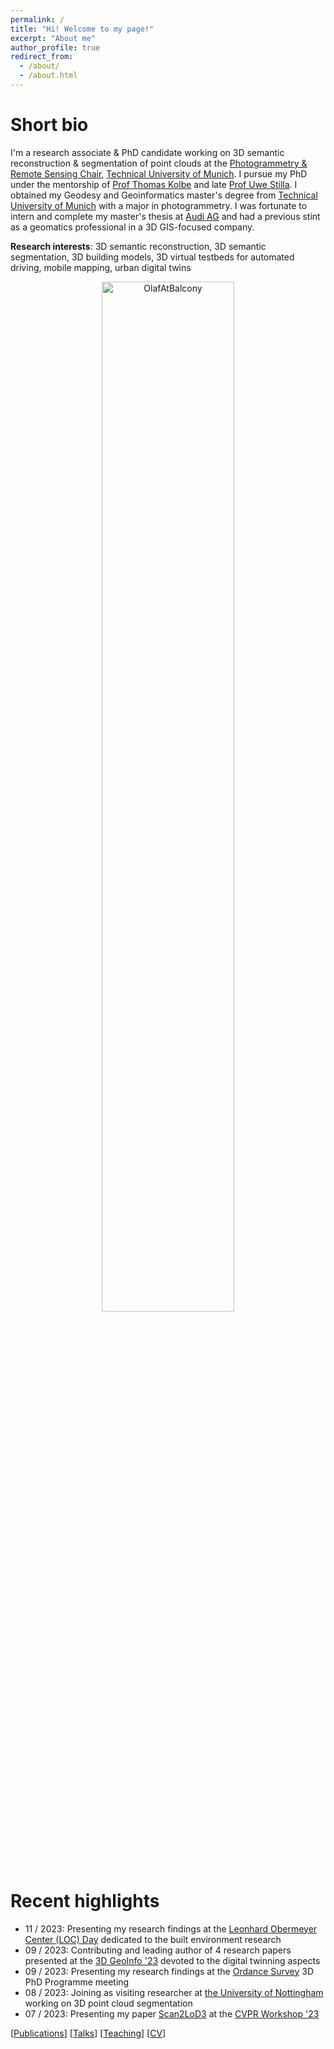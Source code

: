 ```yaml
---
permalink: /
title: "Hi! Welcome to my page!"
excerpt: "About me"
author_profile: true
redirect_from: 
  - /about/
  - /about.html
---
```



Short bio
======

I'm a research associate & PhD candidate working on 3D semantic reconstruction & segmentation of point clouds at the [Photogrammetry & Remote Sensing Chair](https://www.asg.ed.tum.de/en/pf/home/), [Technical University of Munich](https://www.tum.de/en/). 
I pursue my PhD under the mentorship of [Prof Thomas Kolbe](https://scholar.google.com/citations?user=fHuIr30AAAAJ&hl=en&oi=ao) and late [Prof Uwe Stilla](https://scholar.google.com/citations?user=M3beNHEAAAAJ&hl=en). I obtained my Geodesy and Geoinformatics master's degree from [Technical University of Munich](https://www.tum.de/en/) with a major in photogrammetry. I was fortunate to intern and complete my master's thesis at [Audi AG](https://www.audi.com/de/company.html) and had a previous stint as a geomatics professional in a 3D GIS-focused company.

**Research interests**: 3D semantic reconstruction, 3D semantic segmentation, 3D building models, 3D virtual testbeds for automated driving, mobile mapping, urban digital twins

<p align="center">
    <img src="https://raw.githubusercontent.com/olafwysocki/olafwysocki.github.io/master/images/OlafWysockiHomeOffice.jpg" width="65%" title="OlafAtBalcony"/>
</p>


Recent highlights
======
- 11 / 2023: Presenting my research findings at the [Leonhard Obermeyer Center (LOC) Day](https://www.ed.tum.de/loc/events/center-day/) dedicated to the built environment research
- 09 / 2023: Contributing and leading author of 4 research papers presented at the [3D GeoInfo '23](https://www.3dgeoinfo.org/3dgeoinfo/) devoted to the digital twinning aspects
- 09 / 2023: Presenting my research findings at the [Ordance Survey](https://www.ordnancesurvey.co.uk/) 3D PhD Programme meeting
- 08 / 2023: Joining as visiting researcher at [the University of Nottingham](https://www.nottingham.ac.uk/) working on 3D point cloud segmentation
- 07 / 2023: Presenting my paper [Scan2LoD3](https://openaccess.thecvf.com/content/CVPR2023W/PCV/papers/Wysocki_Scan2LoD3_Reconstructing_Semantic_3D_Building_Models_at_LoD3_Using_Ray_CVPRW_2023_paper.pdf) at the [CVPR Workshop '23](https://cvpr2023.thecvf.com/Conferences/2023) 

[[Publications](https://olafwysocki.github.io/publications/)]  [[Talks](https://olafwysocki.github.io/talks/)] [[Teaching](https://olafwysocki.github.io/teaching/)] [[CV](https://olafwysocki.github.io/cv/)]
